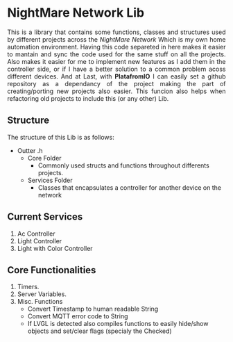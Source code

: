 # NightMare Network Lib

<p align="justify">
This is a library that contains some functions, classes and structures used by different projects across the <i> NightMare Network </i> Which is my own home automation environment. Having this code separeted in here makes it easier to mantain and sync the code used for the same stuff on all the projects. Also makes it easier for me to implement new features as I add them in the controller side, or if I have a better solution to a common problem acoss different devices.
And at Last, with <b>PlatafromIO</b> I can easily set a github repository as a dependancy of the project making the part of creating/porting new projects also easier. This funcion also helps when refactoring old projects to include this (or any other) Lib.
</p>

## Structure

The structure of this Lib is as follows:

+ Outter .h
  + Core Folder
    + Commonly used structs and functions throughout differents projects.
  + Services Folder
    + Classes that encapsulates a controller for another device on the network

## Current Services

1. Ac Controller
2. Light Controller
3. Light with Color Controller

## Core Functionalities

1. Timers.
2. Server Variables.
3. Misc. Functions
   + Convert Timestamp to human readable String
   + Convert MQTT error code to String
   + If LVGL is detected also compiles functions to easily hide/show objects and set/clear flags (specialy the Checked)
